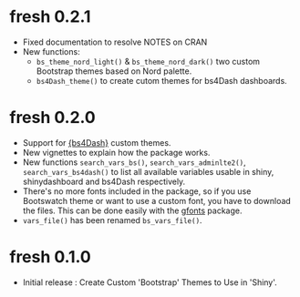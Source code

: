 # fresh 0.2.1 

* Fixed documentation to resolve NOTES on CRAN
* New functions: 
    - `bs_theme_nord_light()` & `bs_theme_nord_dark()` two custom Bootstrap themes based on Nord palette.
    - `bs4Dash_theme()` to create cutom themes for bs4Dash dashboards.


# fresh 0.2.0

* Support for [{bs4Dash}](https://github.com/RinteRface/bs4Dash) custom themes.
* New vignettes to explain how the package works.
* New functions `search_vars_bs()`, `search_vars_adminlte2()`, `search_vars_bs4dash()` to list all available variables usable in shiny, shinydashboard and bs4Dash respectively.
* There's no more fonts included in the package, so if you use Bootswatch theme or want to use a custom font, you have to download the files. This can be done easily with the [gfonts](https://github.com/dreamRs/gfonts) package.
* `vars_file()` has been renamed `bs_vars_file()`.


# fresh 0.1.0

* Initial release : Create Custom 'Bootstrap' Themes to Use in 'Shiny'.
